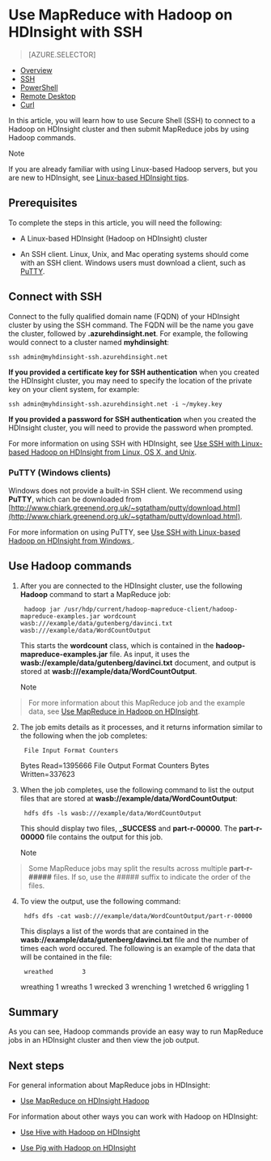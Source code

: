 <properties
   pageTitle="MapReduce and SSH connection with Hadoop in HDInsight | Microsoft Azure"
   description="Learn how to use SSH to run MapReduce jobs using Hadoop on HDInsight."
   services="hdinsight"
   documentationCenter=""
   authors="Blackmist"
   manager="paulettm"
   editor="cgronlun"
   tags="azure-portal"/>

<tags
   ms.service="hdinsight"
   ms.devlang="na"
   ms.topic="article"
   ms.tgt_pltfrm="na"
   ms.workload="big-data"
   ms.date="01/08/2016"
   ms.author="larryfr"/>

# Use MapReduce with Hadoop on HDInsight with SSH
> [AZURE.SELECTOR]
- [Overview](../articles/hdinsight/hdinsight-use-mapreduce.md)
- [SSH](../articles/hdinsight/hdinsight-hadoop-use-mapreduce-ssh.md)
- [PowerShell](../articles/hdinsight/hdinsight-hadoop-use-mapreduce-powershell.md)
- [Remote Desktop](../articles/hdinsight/hdinsight-hadoop-use-mapreduce-remote-desktop.md)
- [Curl](../articles/hdinsight/hdinsight-hadoop-use-mapreduce-curl.md)

In this article, you will learn how to use Secure Shell (SSH) to connect to a Hadoop on HDInsight cluster and then submit MapReduce jobs by using Hadoop commands.

> [!NOTE]
> If you are already familiar with using Linux-based Hadoop servers, but you are new to HDInsight, see [Linux-based HDInsight tips](hdinsight-hadoop-linux-information.md).
> 
> 
## <a id="prereq"></a>Prerequisites
To complete the steps in this article, you will need the following:

* A Linux-based HDInsight (Hadoop on HDInsight) cluster

* An SSH client. Linux, Unix, and Mac operating systems should come with an SSH client. Windows users must download a client, such as [PuTTY](http://www.chiark.greenend.org.uk/~sgtatham/putty/download.html).


## <a id="ssh"></a>Connect with SSH
Connect to the fully qualified domain name (FQDN) of your HDInsight cluster by using the SSH command. The FQDN will be the name you gave the cluster, followed by **.azurehdinsight.net**. For example, the following would connect to a cluster named **myhdinsight**:

    ssh admin@myhdinsight-ssh.azurehdinsight.net

**If you provided a certificate key for SSH authentication** when you created the HDInsight cluster, you may need to specify the location of the private key on your client system, for example:

    ssh admin@myhdinsight-ssh.azurehdinsight.net -i ~/mykey.key

**If you provided a password for SSH authentication** when you created the HDInsight cluster, you will need to provide the password when prompted.

For more information on using SSH with HDInsight, see [Use SSH with Linux-based Hadoop on HDInsight from Linux, OS X, and Unix](hdinsight-hadoop-linux-use-ssh-unix.md).

### PuTTY (Windows clients)
Windows does not provide a built-in SSH client. We recommend using **PuTTY**, which can be downloaded from [http://www.chiark.greenend.org.uk/~sgtatham/putty/download.html](http://www.chiark.greenend.org.uk/~sgtatham/putty/download.html).

For more information on using PuTTY, see [Use SSH with Linux-based Hadoop on HDInsight from Windows ](hdinsight-hadoop-linux-use-ssh-windows.md).

## <a id="hadoop"></a>Use Hadoop commands
1. After you are connected to the HDInsight cluster, use the following **Hadoop** command to start a MapReduce job:

        hadoop jar /usr/hdp/current/hadoop-mapreduce-client/hadoop-mapreduce-examples.jar wordcount wasb:///example/data/gutenberg/davinci.txt wasb:///example/data/WordCountOutput

    This starts the **wordcount** class, which is contained in the **hadoop-mapreduce-examples.jar** file. As input, it uses the **wasb://example/data/gutenberg/davinci.txt** document, and output is stored at **wasb:///example/data/WordCountOutput**.

   > [!NOTE]
> For more information about this MapReduce job and the example data, see [Use MapReduce in Hadoop on HDInsight](hdinsight-use-mapreduce.md).
> 
2. The job emits details as it processes, and it returns information similar to the following when the job completes:

        File Input Format Counters
     Bytes Read=1395666
     File Output Format Counters
     Bytes Written=337623
3. When the job completes, use the following command to list the output files that are stored at **wasb://example/data/WordCountOutput**:

        hdfs dfs -ls wasb:///example/data/WordCountOutput

    This should display two files, **_SUCCESS** and **part-r-00000**. The **part-r-00000** file contains the output for this job.

   > [!NOTE]
> Some MapReduce jobs may split the results across multiple **part-r-#####** files. If so, use the ##### suffix to indicate the order of the files.
> 
4. To view the output, use the following command:

        hdfs dfs -cat wasb:///example/data/WordCountOutput/part-r-00000

    This displays a list of the words that are contained in the **wasb://example/data/gutenberg/davinci.txt** file and the number of times each word occured. The following is an example of the data that will be contained in the file:

        wreathed        3
     wreathing       1
     wreaths         1
     wrecked         3
     wrenching       1
     wretched        6
     wriggling       1


## <a id="summary"></a>Summary
As you can see, Hadoop commands provide an easy way to run MapReduce jobs in an HDInsight cluster and then view the job output.

## <a id="nextsteps"></a>Next steps
For general information about MapReduce jobs in HDInsight:

* [Use MapReduce on HDInsight Hadoop](hdinsight-use-mapreduce.md)

For information about other ways you can work with Hadoop on HDInsight:

* [Use Hive with Hadoop on HDInsight](hdinsight-use-hive.md)

* [Use Pig with Hadoop on HDInsight](hdinsight-use-pig.md)


